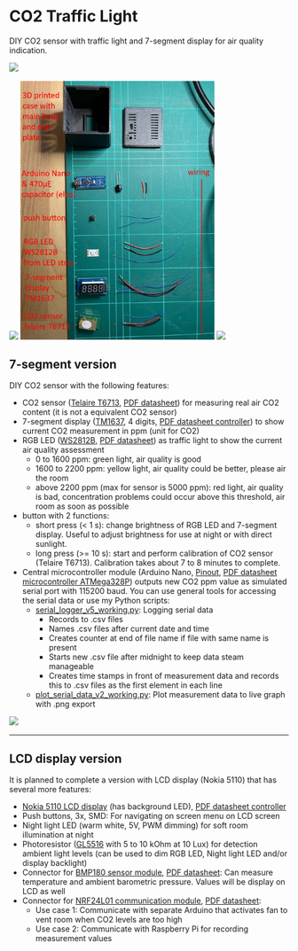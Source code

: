 # CO2 Traffic Light
DIY CO2 sensor with traffic light and 7-segment display for air quality indication.

<img src="https://github.com/Alasterer/CO2_traffic_light_7_segment/blob/main/CO2_traffic_light_7-segment_version_FRONT.jpg">
<p float="left">
 <img src="https://github.com/Alasterer/CO2_traffic_light_7_segment/blob/main/CO2_traffic_light_7-segment_version_BACK.jpg" width="350"/>
 <img src="https://github.com/Alasterer/CO2_traffic_light/blob/main/CO2_traffic_light_7-segment_version_CONSTRUCTION.jpg" width="350"/>
 <img src="https://github.com/Alasterer/CO2_traffic_light_7_segment/blob/main/CO2_traffic_light_7-segment_version_INTERNALS.jpg" width="350"/>
</p>

## 7-segment version

DIY CO2 sensor with the following features:
  * CO2 sensor ([Telaire T6713](https://www.14core.com/wiring-the-telaire-t6713-t67xx-a-carbon-dioxide-co2-sensor/amp), [PDF datasheet](https://www.mouser.com/pdfDocs/AAS-916-142A-Telaire-T67xx-CO2-Sensor-022719-web.pdf)) for measuring real air CO2 content (it is not a equivalent CO2 sensor)
  * 7-segment display ([TM1637](https://www.makerguides.com/tm1637-arduino-tutorial), 4 digits, [PDF datasheet controller](https://www.mcielectronics.cl/website_MCI/static/documents/Datasheet_TM1637.pdf)) to show current CO2 measurement in ppm (unit for CO2)
  * RGB LED ([WS2812B](https://www.mschoeffler.de/2017/08/24/how-to-control-an-led-pixel-strip-ws2812b-with-an-arduino-and-the-fastled-library), [PDF datasheet](https://cdn-shop.adafruit.com/datasheets/WS2812B.pdf)) as traffic light to show the current air quality assessment
    * 0 to 1600 ppm: green light, air quality is good
    * 1600 to 2200 ppm: yellow light, air quality could be better, please air the room
    * above 2200 ppm (max for sensor is 5000 ppm): red light, air quality is bad, concentration problems could occur above this threshold, air room as soon as possible
  * button with 2 functions:
    * short press (< 1 s): change brightness of RGB LED and 7-segment display. Useful to adjust brightness for use at night or with direct sunlight.
    * long press (>= 10 s): start and perform calibration of CO2 sensor (Telaire T6713). Calibration takes about 7 to 8 minutes to complete.
  * Central microcontroller module (Arduino Nano, [Pinout](https://i.pinimg.com/originals/c4/87/21/c487213e9081fb0050878a02304e5693.png), [PDF datasheet microcontroller ATMega328P](http://ww1.microchip.com/downloads/en/DeviceDoc/Atmel-7810-Automotive-Microcontrollers-ATmega328P_Datasheet.pdf)) outputs new CO2 ppm value as simulated serial port with 115200 baud. You can use general tools for accessing the serial data or use my Python scripts:
    * [serial_logger_v5_working.py](https://github.com/Alasterer/CO2_traffic_light_7_segment/blob/main/serial_logger_v5_working.py): Logging serial data
      * Records to .csv files
      * Names .csv files after current date and time
      * Creates counter at end of file name if file with same name is present
      * Starts new .csv file after midnight to keep data steam manageable
      * Creates time stamps in front of measurement data and records this to .csv files as the first element in each line
    * [plot_serial_data_v2_working.py](https://github.com/Alasterer/CO2_traffic_light_7_segment/blob/main/plot_serial_data_v2_working.py): Plot measurement data to live graph with .png export

<img src="https://github.com/Alasterer/CO2_traffic_light_7_segment/blob/main/7-seg_version_V1_block_diagram.png" width="400"/>

---

## LCD display version

It is planned to complete a version with LCD display (Nokia 5110) that has several more features:
  * [Nokia 5110 LCD display](https://learn.sparkfun.com/tutorials/graphic-lcd-hookup-guide) (has background LED), [PDF datasheet controller](https://www.sparkfun.com/datasheets/LCD/Monochrome/Nokia5110.pdf)
  * Push buttons, 3x, SMD: For navigating on screen menu on LCD screen
  * Night light LED (warm white, 5V, PWM dimming) for soft room illumination at night
  * Photoresistor ([GL5516](http://static.cactus.io/img/sensors/light/ldr/ldr-circuit.jpg) with 5 to 10 kOhm at 10 Lux) for detection ambient light levels (can be used to dim RGB LED, Night light LED and/or display backlight)
  * Connector for [BMP180 sensor module](http://www.esp8266learning.com/wemos-mini-bmp180-shield.php), [PDF datasheet](https://cdn-shop.adafruit.com/datasheets/BST-BMP180-DS000-09.pdf): Can measure temperature and ambient barometric pressure. Values will be display on LCD as well
  * Connector for [NRF24L01 communication module](https://lastminuteengineers.com/nrf24l01-arduino-wireless-communication/), [PDF datasheet](https://www.sparkfun.com/datasheets/Components/SMD/nRF24L01Pluss_Preliminary_Product_Specification_v1_0.pdf):
    * Use case 1: Communicate with separate Arduino that activates fan to vent room when CO2 levels are too high
    * Use case 2: Communicate with Raspberry Pi for recording measurement values
